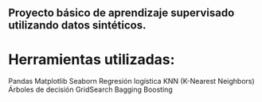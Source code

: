 ## Proyecto básico de aprendizaje supervisado utilizando datos sintéticos.

# Herramientas utilizadas:

Pandas
Matplotlib
Seaborn
Regresión logística
KNN (K-Nearest Neighbors)
Árboles de decisión
GridSearch
Bagging
Boosting
